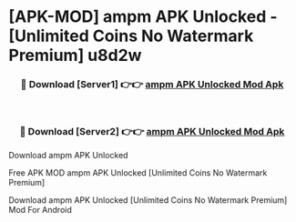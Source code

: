# [APK-MOD] ampm APK Unlocked - [Unlimited Coins No Watermark Premium] u8d2w



<div align="center">
<h3>🔴 Download [Server1] 👉👉 <a href="https://momento.my/?title=ampm_APK_Unlocked">ampm APK Unlocked Mod Apk</a></h3><br>

<h3>🔴 Download [Server2] 👉👉 <a href="https://momento.my/?title=ampm_APK_Unlocked">ampm APK Unlocked Mod Apk</a></h3>
</div>



Download ampm APK Unlocked 

Free APK MOD ampm APK Unlocked [Unlimited Coins No Watermark Premium]

Download ampm APK Unlocked [Unlimited Coins No Watermark Premium] Mod For Android
